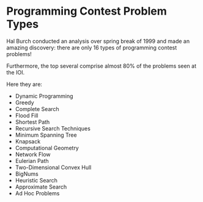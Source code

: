 # Programming Contest Problem Types

Hal Burch conducted an analysis over spring break of 1999 and made an amazing discovery: there are only 16 types of programming contest problems! 

Furthermore, the top several comprise almost 80% of the problems seen at the IOI. 

Here they are:

* Dynamic Programming   
* Greedy
* Complete Search
* Flood Fill
* Shortest Path
* Recursive Search Techniques
* Minimum Spanning Tree
* Knapsack
* Computational Geometry
* Network Flow
* Eulerian Path
* Two-Dimensional Convex Hull
* BigNums
* Heuristic Search
* Approximate Search
* Ad Hoc Problems

